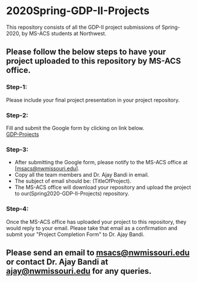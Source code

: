 # 2020Spring-GDP-II-Projects
This repository consists of all the GDP-II project submissions of Spring-2020, by MS-ACS students at Northwest.

## Please follow the below steps to have your project uploaded to this repository by MS-ACS office.  

### Step-1:
Please include your final project presentation in your project repository.

### Step-2:
Fill and submit the Google form by clicking on link below.  
[GDP-Projects](https://docs.google.com/forms/d/e/1FAIpQLSdh5fvaYHy0B5aS-x5pzRU_W5cOrrh01vXZE6FBt1A18e-9PA/viewform)

### Step-3:
* After submitting the Google form, please notify to the MS-ACS office at [msacs@nwmissouri.edu].
* Copy all the team members and Dr. Ajay Bandi in email. 
* The subject of email should be: (TitleOfProject). 
* The MS-ACS office will download your repository and upload the project to our(Spring2020-GDP-II-Projects) repository.

### Step-4:
Once the MS-ACS office has uploaded your project to this repository, they would reply to your email. Please take that email as a confirmation and submit your "Project Completion Form" to Dr. Ajay Bandi.

## Please send an email to msacs@nwmissouri.edu or contact Dr. Ajay Bandi at ajay@nwmissouri.edu for any queries.
